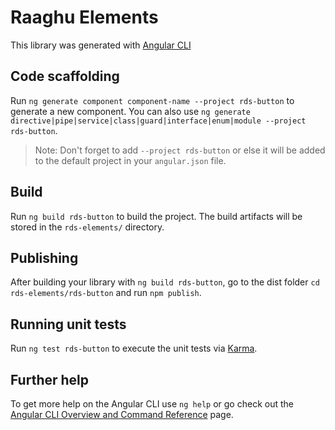 # Raaghu Elements

This library was generated with [Angular CLI](https://github.com/angular/angular-cli)

## Code scaffolding

Run `ng generate component component-name --project rds-button` to generate a new component. You can also use `ng generate directive|pipe|service|class|guard|interface|enum|module --project rds-button`.
> Note: Don't forget to add `--project rds-button` or else it will be added to the default project in your `angular.json` file. 

## Build

Run `ng build rds-button` to build the project. The build artifacts will be stored in the `rds-elements/` directory.

## Publishing

After building your library with `ng build rds-button`, go to the dist folder `cd rds-elements/rds-button` and run `npm publish`.

## Running unit tests

Run `ng test rds-button` to execute the unit tests via [Karma](https://karma-runner.github.io).

## Further help

To get more help on the Angular CLI use `ng help` or go check out the [Angular CLI Overview and Command Reference](https://angular.io/cli) page.
